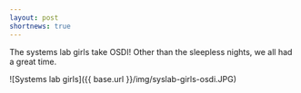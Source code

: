 ```yaml
---
layout: post
shortnews: true
---
```


The systems lab girls take OSDI! Other than the sleepless nights, we
all had a great time.

![Systems lab girls]({{ base.url }}/img/syslab-girls-osdi.JPG)